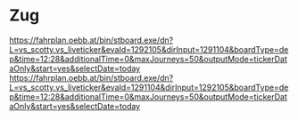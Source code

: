 # Zug

https://fahrplan.oebb.at/bin/stboard.exe/dn?L=vs_scotty.vs_liveticker&evaId=1292105&dirInput=1291104&boardType=dep&time=12:28&additionalTime=0&maxJourneys=50&outputMode=tickerDataOnly&start=yes&selectDate=today
https://fahrplan.oebb.at/bin/stboard.exe/dn?L=vs_scotty.vs_liveticker&evaId=1291104&dirInput=1292105&boardType=dep&time=12:28&additionalTime=0&maxJourneys=50&outputMode=tickerDataOnly&start=yes&selectDate=today
